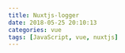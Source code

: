 ```yaml
---
title: Nuxtjs-logger
date: 2018-05-25 20:10:13
categories: vue
tags: [JavaScript, vue, nuxtjs]
---
```

